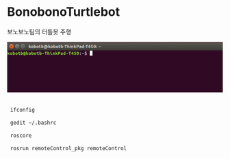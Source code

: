 # BonobonoTurtlebot
보노보노팀의 터틀봇 주행

![Alt text](/capture/1.png)
##
<pre><code> ifconfig </code></pre>

<pre><code> gedit ~/.bashrc </code></pre>
<pre><code> roscore </code></pre>
<pre><code> rosrun remoteControl_pkg remoteControl </code></pre>
